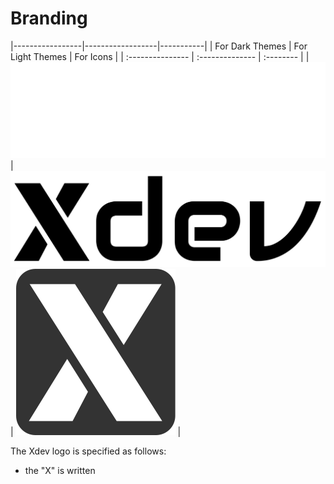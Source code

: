 # Branding

|-----------------|------------------|-----------|
| For Dark Themes | For Light Themes | For Icons |
| :--------------- | :-------------- | :-------- |
| ![light](images/xdev_logo_light.svg) | ![dark](images/xdev_logo_dark.svg) | ![icon](images/x_icon.png) |

The Xdev logo is specified as follows:

- the "X" is written
